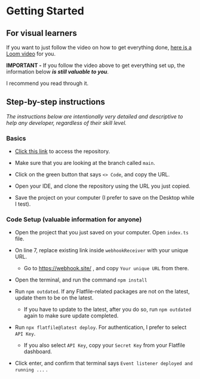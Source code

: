 # Getting Started

## For visual learners

If you want to just follow the video on how to get everything done, [here is a Loom video](https://www.loom.com/share/3c84b02d2dc1417eb390990da2284341?sid=ffe81805-94ca-4e98-84f8-9529624650be) for you.

**IMPORTANT -** If you follow the video above to get everything set up, the information below ***is still valuable to you***. 

I recommend you read through it.


## Step-by-step instructions

*The instructions below are intentionally very detailed and descriptive to help any developer, regardless of their skill level.*

### Basics
- [Click this link](https://github.com/how2flatfile/submit-mapped-fields) to access the repository.  

- Make sure that you are looking at the branch called `main`.  

- Click on the green button that says `<> Code`, and copy the URL.  

- Open your IDE, and clone the repository using the URL you just copied.  

- Save the project on your computer (I prefer to save on the Desktop while I test).  

### Code Setup (valuable information for anyone)

- Open the project that you just saved on your computer. Open `index.ts` file.

- On line 7, replace existing link inside `webhookReceiver` with your unique URL.
  - Go to https://webhook.site/ , and copy `Your unique URL` from there.

- Open the terminal, and run the command `npm install`

- Run `npm outdated`. If any Flatfile-related packages are not on the latest, update them to be on the latest.
  - If you have to update to the latest, after you do so, run `npm outdated` again to make sure update completed.

- Run `npx flatfile@latest deploy`. For authentication, I prefer to select `API Key`.
  - If you also select `API Key`, copy your `Secret Key` from your Flatfile dashboard.

- Click enter, and confirm that terminal says `Event listener deployed and running ...` .